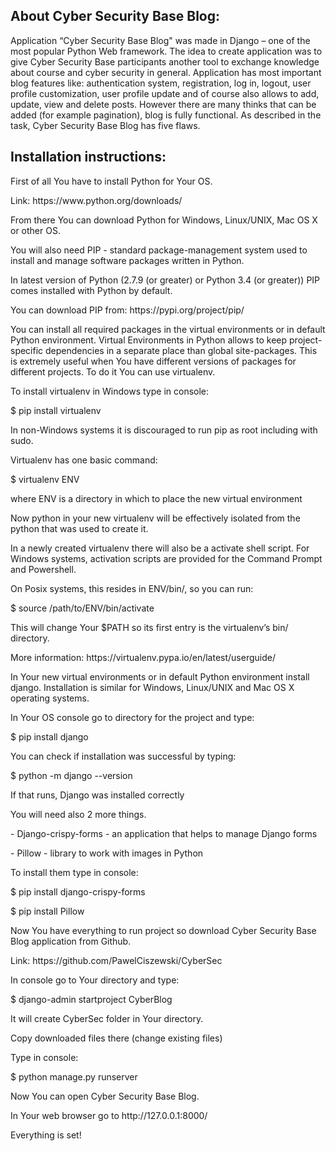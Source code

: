 <h2>About Cyber Security Base Blog:</h2>

<p>Application “Cyber Security Base Blog" was made in Django – one of the most popular Python Web framework. The idea to create application was to give Cyber Security Base participants another tool to exchange knowledge about course and cyber security in general. Application has most important blog features like: authentication system, registration, log in, logout, user profile customization, user profile update and of course also allows to add, update, view and delete posts. However there are many thinks that can be added (for example pagination), blog is fully functional. As described in the task, Cyber Security Base Blog has five flaws. </p>


<h2>Installation instructions:</h2>

<p>First of all You have to install Python for Your OS. </p>
<p>Link: https://www.python.org/downloads/ </p>
<p>From there You can download Python for Windows, Linux/UNIX, Mac OS X or other OS.</p>
<p>You will also need PIP - standard package-management system used to install and manage software packages written in Python. </p>
<p>In latest version of Python (2.7.9 (or greater) or Python 3.4 (or greater)) PIP comes installed with Python by default. 
<p>You can download PIP from: https://pypi.org/project/pip/</p>
<p>You can install all required packages in the virtual environments or in default Python environment. Virtual Environments in Python allows to keep project-specific dependencies in a separate place than global site-packages. This is extremely useful when You have different versions of packages for different projects. To do it You can use virtualenv.</p>
<p>To install virtualenv in Windows type in console:</p>
<p>$ pip install virtualenv</p>
<p>In non-Windows systems it is discouraged to run pip as root including with sudo.</p>
<p>Virtualenv has one basic command: </p>
<p>$ virtualenv ENV</p>
<p>where  ENV is a directory in which to place the new virtual environment</p>
<p>Now python in your new virtualenv will be effectively isolated from the python that was used to create it.</p>
<p>In a newly created virtualenv there will also be a activate shell script. For Windows systems, activation scripts are provided for the Command Prompt and Powershell.</p>
<p>On Posix systems, this resides in ENV/bin/, so you can run:</p>
<p>$ source /path/to/ENV/bin/activate</p>
<p>This will change Your $PATH so its first entry is the virtualenv’s bin/ directory.</p>
<p>More information: https://virtualenv.pypa.io/en/latest/userguide/</p>
<p>In Your new virtual environments or in default Python environment install django. Installation is similar for Windows, Linux/UNIX and Mac OS X operating systems.</p>
<p>In Your OS console go to directory for the project and type:</p>
<p>$ pip install django</p>
<p>You can check if installation was successful by typing:</p>
<p>$ python -m django --version</p>
<p>If that runs, Django was installed correctly</p>
<p>You will need also 2 more things.</p>
<p>- Django-crispy-forms - an application that helps to manage Django forms</p>
<p>- Pillow - library to work with images in Python</p>
<p>To install them type in console:</p>
<p>$ pip install django-crispy-forms</p>
<p>$ pip install Pillow</p>
<p>Now You have everything to run project so download Cyber Security Base Blog application from Github.</p>
<p>Link: https://github.com/PawelCiszewski/CyberSec</p>
<p>In console go to Your directory and type:</p>
<p>$ django-admin startproject CyberBlog </p>
<p>It will create CyberSec folder in Your directory.</p>
<p>Copy downloaded files there (change existing files)</p>
<p>Type in console:</p>
<p>$ python manage.py runserver</p>
<p>Now You can open Cyber Security Base Blog. </p>
<p>In Your web browser go to http://127.0.0.1:8000/</p>
<p>Everything is set!</p>

